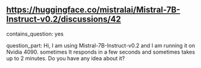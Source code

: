 ## https://huggingface.co/mistralai/Mistral-7B-Instruct-v0.2/discussions/42

contains_question: yes

question_part: Hi, I am using Mistral-7B-Instruct-v0.2 and I am running it on Nvidia 4090. sometimes It responds in a few seconds and sometimes takes up to 2 minutes. Do you have any idea about it?